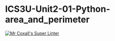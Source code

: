 # ICS3U-Unit2-01-Python-area_and_perimeter

[![Mr Coxall's Super Linter](https://github.com/Haley-LeBon/ICS3U-Unit2-01-Python-area_and_perimeter/workflows/Mr%20Coxall's%20Super%20Linter/badge.svg)](https://github.com/Haley-LeBon/ICS3U-Unit2-01-Python-area_and_perimeter/actions/)
